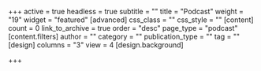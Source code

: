 +++
active = true
headless = true
subtitle = ""
title = "Podcast"
weight = "19"
widget = "featured"
[advanced]
css_class = ""
css_style = ""
[content]
count = 0
link_to_archive = true
order = "desc"
page_type = "podcast"
[content.filters]
author = ""
category = ""
publication_type = ""
tag = ""
[design]
columns = "3"
view = 4
[design.background]

+++

